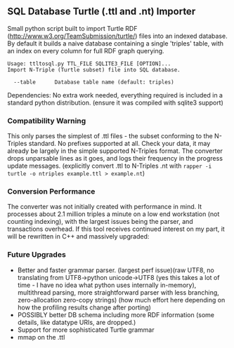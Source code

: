 SQL Database Turtle (.ttl and .nt) Importer
-------------------------------------------

Small python script built to import Turtle RDF (http://www.w3.org/TeamSubmission/turtle/) files into an indexed database. By default it builds a naive database containing a single 'triples' table, with an index on every column for full RDF graph querying.

```
Usage: ttltosql.py TTL_FILE SQLITE3_FILE [OPTION]...
Import N-Triple (Turtle subset) file into SQL database.

  --table      Database table name (default: triples)
```

Dependencies: No extra work needed, everything required is included in a standard python distribution. (ensure it was compiled with sqlite3 support)

### Compatibility Warning

This only parses the simplest of .ttl files - the subset conforming to the N-Triples standard. No prefixes supported at all. Check your data, it may already be largely in the simple supported N-Triples format. The converter drops unparsable lines as it goes, and logs their frequency in the progress update messages. (explicitly convert .ttl to N-Triples .nt with `rapper -i turtle -o ntriples example.ttl > example.nt`)

### Conversion Performance

The converter was not initially created with performance in mind. It processes about 2.1 million triples a minute on a low end workstation (not counting indexing), with the largest issues being the parser, and transactions overhead. If this tool receives continued interest on my part, it will be rewritten in C++ and massively upgraded:

### Future Upgrades

- Better and faster grammar parser. (largest perf issue)(raw UTF8, no translating from UTF8->python unicode->UTF8 (yes this takes a lot of time - I have no idea what python uses internally in-memory), multithread parsing, more straightforward parser with less branching, zero-allocation zero-copy strings) (how much effort here depending on how the profiling results change after porting)
- POSSIBLY better DB schema including more RDF information (some details, like datatype URIs, are dropped.)
- Support for more sophisticated Turtle grammar
- mmap on the .ttl
